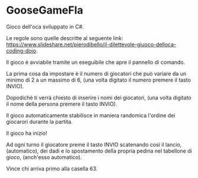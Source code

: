 # GooseGameFla
Gioco dell'oca sviluppato in C#.

Le regole sono quelle descritte al seguente link: https://www.slideshare.net/pierodibello/il-dilettevole-giuoco-delloca-coding-dojo.

Il gioco è avviabile tramite un eseguibile che apre il pannello di comando.

La prima cosa da impostare è il numero di giocatori che può variare da un minimo di 2 a un massimo di 6, (una volta digitato il numero premere il tasto INVIO).

Dopodichè ti verrà chiesto di inserire i nomi dei giocatori, (una volta digitato il nome della persona premere il tasto INVIO).

Il gioco automaticamente stabilisce in maniera randomica l'ordine dei giocarori durante la partita.

Il gioco ha inizio!

Ad ogni turno il giocatore preme il tasto INVIO scatenando così il lancio, (automatico), dei dadi e lo spostamento della propria pedina nel tabellone di gioco, (anch'esso automatico).

Vince chi arriva primo alla casella 63.
